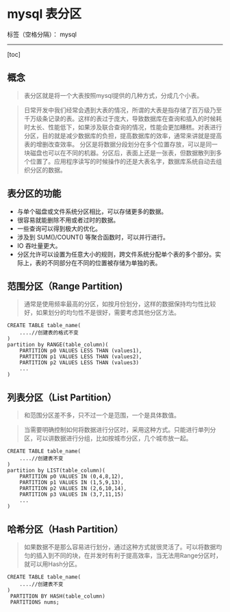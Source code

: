 # mysql 表分区

标签（空格分隔）： mysql

---

[toc]

## 概念

> 表分区就是将一个大表按照mysql提供的几种方式，分成几个小表。

> 日常开发中我们经常会遇到大表的情况，所谓的大表是指存储了百万级乃至千万级条记录的表。这样的表过于庞大，导致数据库在查询和插入的时候耗时太长、性能低下，如果涉及联合查询的情况，性能会更加糟糕。对表进行分区，目的就是减少数据库的负担，提高数据库的效率，通常来讲就是提高表的增删改查效率。
> 分区是将数据分段划分在多个位置存放，可以是同一块磁盘也可以在不同的机器。分区后，表面上还是一张表，但数据散列到多个位置了。应用程序读写的时候操作的还是大表名字，数据库系统自动去组织分区的数据。

## 表分区的功能

- 与单个磁盘或文件系统分区相比，可以存储更多的数据。
- 很容易就能删除不用或者过时的数据。
- 一些查询可以得到极大的优化。
- 涉及到 SUM()/COUNT() 等聚合函数时，可以并行进行。
- IO 吞吐量更大。
- 分区允许可以设置为任意大小的规则，跨文件系统分配单个表的多个部分。实际上，表的不同部分在不同的位置被存储为单独的表。

## 范围分区（Range Partition)
> 通常是使用频率最高的分区，如按月份划分，这样的数据保持均匀性比较好，如果划分的均匀性不是很好，需要考虑其他分区方法。

```
CREATE TABLE table_name(
	....//创建表的格式不变
)
partition by RANGE(table_column)(
	PARTITION p0 VALUES LESS THAN (values1),
	PARTITION p1 VALUES LESS THAN (values2),
	PARTITION p2 VALUES LESS THAN (values3)
	...
)
```

## 列表分区（List Partition）
> 和范围分区差不多，只不过一个是范围，一个是具体数值。

> 当需要明确控制如何将数据进行分区时，采用这种方式。只能进行单列分区，可以讲数据进行分组，比如按城市分区，几个城市放一起。

```
CREATE TABLE table_name(
	....//创建表不变
)
partition by LIST(table_column)(
	PARTITION p0 VALUES IN (0,4,8,12),
	PARTITION p1 VALUES IN (1,5,9,13), 
	PARTITION p2 VALUES IN (2,6,10,14), 
	PARTITION p3 VALUES IN (3,7,11,15)
	...
)
```

## 哈希分区（Hash Partition）
> 如果数据不是那么容易进行划分，通过这种方式就很灵活了。可以将数据均匀的插入到不同的块，在并发时有利于提高效率，当无法用Range分区时，就可以用Hash分区。

```
CREATE TABLE table_name(
	....//创建表不变
)
 PARTITION BY HASH(table_column) 
 PARTITIONS nums;
```



